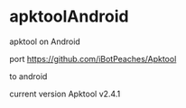 # apktoolAndroid
apktool on Android

port
https://github.com/iBotPeaches/Apktool

to android


current version Apktool v2.4.1
